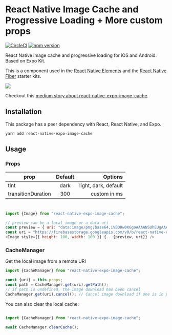 # React Native Image Cache and Progressive Loading + More custom props


[![CircleCI](https://circleci.com/gh/wcandillon/react-native-expo-image-cache.svg?style=svg)](https://circleci.com/gh/wcandillon/react-native-expo-image-cache)
[![npm version](https://badge.fury.io/js/react-native-expo-image-cache.svg)](https://badge.fury.io/js/react-native-expo-image-cache)

React Native image cache and progressive loading for iOS and Android. Based on Expo Kit.

This is a component used in the [React Native Elements](https://react-native.shop/#elements) and the [React Native Fiber](https://react-native.shop/#fiber) starter kits.

<img src="https://firebasestorage.googleapis.com/v0/b/react-native-e.appspot.com/o/2018-01-28%2017_36_46.gif?alt=media&token=6afaef74-454d-4c04-85ab-be410d0b225b" />

Checkout this [medium story about react-native-expo-image-cache](https://medium.com/@wcandillon/5-things-to-know-about-images-react-native-69be41d2a9ee).

## Installation

This package has a peer dependency with React, React Native, and Expo.

```
yarn add react-native-expo-image-cache
```

## Usage

### Props

| prop        | Default     | Options  |
| ------------- |:-------------:| -----:|
| tint      | dark | light, dark, default |
| transitionDuration     | 300      | custom in ms |


### <Image>

```js
import {Image} from "react-native-expo-image-cache";

// preview can be a local image or a data uri
const preview = { uri: "data:image/png;base64,iVBORw0KGgoAAAANSUhEUgAAAAEAAAABCAYAAAAfFcSJAAAADUlEQVR42mNk+M9QDwADhgGAWjR9awAAAABJRU5ErkJggg==" };
const uri = "https://firebasestorage.googleapis.com/v0/b/react-native-e.appspot.com/o/b47b03a1e22e3f1fd884b5252de1e64a06a14126.png?alt=media&token=d636c423-3d94-440f-90c1-57c4de921641";
<Image style={{ height: 100, width: 100 }} {...{preview, uri}} />
```

### CacheManager

Get the local image from a remote URI

```js
import {CacheManager} from "react-native-expo-image-cache";

const {uri} = this.props;
const path = CacheManager.get(uri).getPath();
// if path is undefined, the image download has been cancel
CacheManager.get(uri).cancel(); // Cancel image download if one is in progress
```

You can also clear the local cache:

```js

import {CacheManager} from "react-native-expo-image-cache";

await CacheManager.clearCache();
```
